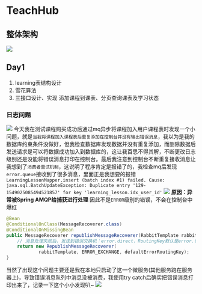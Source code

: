# TeachHub
## 整体架构
![](https://jiangdata.oss-cn-guangzhou.aliyuncs.com/tjxt/tianji-system.jpg)
## Day1 
1. learning表结构设计
2. 雪花算法
3. 三接口设计、实现 添加课程到课表、分页查询课表及学习状态
### 日志问题
![](https://jiangdata.oss-cn-guangzhou.aliyuncs.com/tjxt/aa3934c2-0a59-4d3f-8027-91f2127dd657.png)
今天我在测试课程购买成功后通过mq异步将课程加入用户课程表时发现一个小问题，就是`当我将课程加入课程表后重复添加在控制台并没有输出错误消息`，我以为是我的数据库约束条件没做好，但我检查数据库发现数据并没有重复添加，而删除数据后发送请求是可以将数据成功加入到数据库的，这让我百思不得其解，不断更改日志级别还是没能将错误消息打印在控制台。最后我注意到控制台不断重复接收消息让我想到了`消费者重试机制`，这说明了程序肯定是报错了的，我检查mq后发现`error.queue`接收到了很多消息，里面正是我想要的报错`LearningLessonMapper.insert (batch index #1) failed. Cause: java.sql.BatchUpdateException: Duplicate entry '129-1549025085494521857' for key 'learning_lesson.idx_user_id'`
![](https://jiangdata.oss-cn-guangzhou.aliyuncs.com/tjxt/2d0762b3-9f7d-4634-b3d9-555d6c958e10.png)
**原因：异常被Spring AMQP给捕获进行处理** 因此不是`ERROR`级别的错误，不会在控制台中爆红
```java
@Bean
@ConditionalOnClass(MessageRecoverer.class)
@ConditionalOnMissingBean
public MessageRecoverer republishMessageRecoverer(RabbitTemplate rabbitTemplate){
    // 消息处理失败后，发送到错误交换机：error.direct，RoutingKey默认是error.微服务名称
    return new RepublishMessageRecoverer(
            rabbitTemplate, ERROR_EXCHANGE, defaultErrorRoutingKey);
}
```
当然了出现这个问题主要还是我在本地只启动了这一个微服务(其他服务跑在服务器上)，导致错误消息队列中消息没被消费，我使用try catch后确实把错误消息打印出来了，记录一下这个小小发现叭~
![](https://jiangdata.oss-cn-guangzhou.aliyuncs.com/tjxt/0ab6c810-0904-404b-a704-0620ea2855c3.png)
